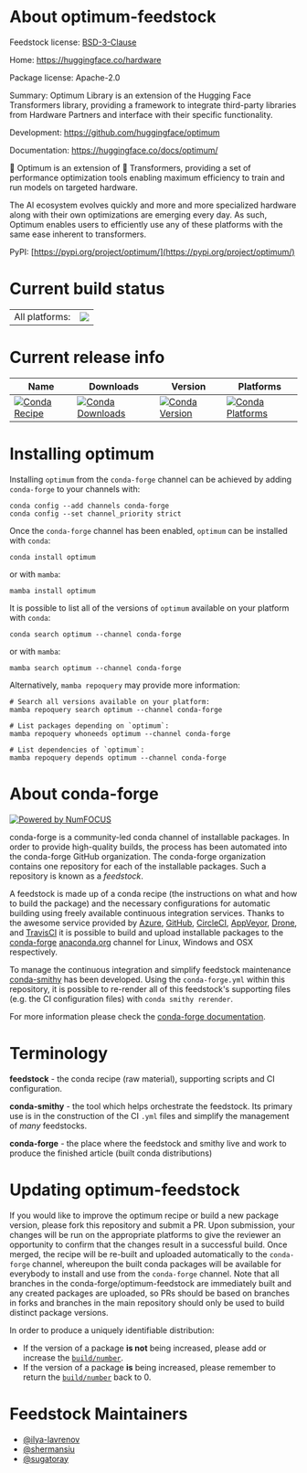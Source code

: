 About optimum-feedstock
=======================

Feedstock license: [BSD-3-Clause](https://github.com/conda-forge/optimum-feedstock/blob/main/LICENSE.txt)

Home: https://huggingface.co/hardware

Package license: Apache-2.0

Summary: Optimum Library is an extension of the Hugging Face Transformers
library, providing a framework to integrate third-party libraries
from Hardware Partners and interface with their specific functionality.


Development: https://github.com/huggingface/optimum

Documentation: https://huggingface.co/docs/optimum/

🤗 Optimum is an extension of 🤗 Transformers, providing a set of performance
optimization tools enabling maximum efficiency to train and run models on
targeted hardware.

The AI ecosystem evolves quickly and more and more specialized hardware along
with their own optimizations are emerging every day. As such, Optimum enables
users to efficiently use any of these platforms with the same ease inherent
to transformers.

PyPI: [https://pypi.org/project/optimum/](https://pypi.org/project/optimum/)


Current build status
====================


<table><tr><td>All platforms:</td>
    <td>
      <a href="https://dev.azure.com/conda-forge/feedstock-builds/_build/latest?definitionId=15829&branchName=main">
        <img src="https://dev.azure.com/conda-forge/feedstock-builds/_apis/build/status/optimum-feedstock?branchName=main">
      </a>
    </td>
  </tr>
</table>

Current release info
====================

| Name | Downloads | Version | Platforms |
| --- | --- | --- | --- |
| [![Conda Recipe](https://img.shields.io/badge/recipe-optimum-green.svg)](https://anaconda.org/conda-forge/optimum) | [![Conda Downloads](https://img.shields.io/conda/dn/conda-forge/optimum.svg)](https://anaconda.org/conda-forge/optimum) | [![Conda Version](https://img.shields.io/conda/vn/conda-forge/optimum.svg)](https://anaconda.org/conda-forge/optimum) | [![Conda Platforms](https://img.shields.io/conda/pn/conda-forge/optimum.svg)](https://anaconda.org/conda-forge/optimum) |

Installing optimum
==================

Installing `optimum` from the `conda-forge` channel can be achieved by adding `conda-forge` to your channels with:

```
conda config --add channels conda-forge
conda config --set channel_priority strict
```

Once the `conda-forge` channel has been enabled, `optimum` can be installed with `conda`:

```
conda install optimum
```

or with `mamba`:

```
mamba install optimum
```

It is possible to list all of the versions of `optimum` available on your platform with `conda`:

```
conda search optimum --channel conda-forge
```

or with `mamba`:

```
mamba search optimum --channel conda-forge
```

Alternatively, `mamba repoquery` may provide more information:

```
# Search all versions available on your platform:
mamba repoquery search optimum --channel conda-forge

# List packages depending on `optimum`:
mamba repoquery whoneeds optimum --channel conda-forge

# List dependencies of `optimum`:
mamba repoquery depends optimum --channel conda-forge
```


About conda-forge
=================

[![Powered by
NumFOCUS](https://img.shields.io/badge/powered%20by-NumFOCUS-orange.svg?style=flat&colorA=E1523D&colorB=007D8A)](https://numfocus.org)

conda-forge is a community-led conda channel of installable packages.
In order to provide high-quality builds, the process has been automated into the
conda-forge GitHub organization. The conda-forge organization contains one repository
for each of the installable packages. Such a repository is known as a *feedstock*.

A feedstock is made up of a conda recipe (the instructions on what and how to build
the package) and the necessary configurations for automatic building using freely
available continuous integration services. Thanks to the awesome service provided by
[Azure](https://azure.microsoft.com/en-us/services/devops/), [GitHub](https://github.com/),
[CircleCI](https://circleci.com/), [AppVeyor](https://www.appveyor.com/),
[Drone](https://cloud.drone.io/welcome), and [TravisCI](https://travis-ci.com/)
it is possible to build and upload installable packages to the
[conda-forge](https://anaconda.org/conda-forge) [anaconda.org](https://anaconda.org/)
channel for Linux, Windows and OSX respectively.

To manage the continuous integration and simplify feedstock maintenance
[conda-smithy](https://github.com/conda-forge/conda-smithy) has been developed.
Using the ``conda-forge.yml`` within this repository, it is possible to re-render all of
this feedstock's supporting files (e.g. the CI configuration files) with ``conda smithy rerender``.

For more information please check the [conda-forge documentation](https://conda-forge.org/docs/).

Terminology
===========

**feedstock** - the conda recipe (raw material), supporting scripts and CI configuration.

**conda-smithy** - the tool which helps orchestrate the feedstock.
                   Its primary use is in the construction of the CI ``.yml`` files
                   and simplify the management of *many* feedstocks.

**conda-forge** - the place where the feedstock and smithy live and work to
                  produce the finished article (built conda distributions)


Updating optimum-feedstock
==========================

If you would like to improve the optimum recipe or build a new
package version, please fork this repository and submit a PR. Upon submission,
your changes will be run on the appropriate platforms to give the reviewer an
opportunity to confirm that the changes result in a successful build. Once
merged, the recipe will be re-built and uploaded automatically to the
`conda-forge` channel, whereupon the built conda packages will be available for
everybody to install and use from the `conda-forge` channel.
Note that all branches in the conda-forge/optimum-feedstock are
immediately built and any created packages are uploaded, so PRs should be based
on branches in forks and branches in the main repository should only be used to
build distinct package versions.

In order to produce a uniquely identifiable distribution:
 * If the version of a package **is not** being increased, please add or increase
   the [``build/number``](https://docs.conda.io/projects/conda-build/en/latest/resources/define-metadata.html#build-number-and-string).
 * If the version of a package **is** being increased, please remember to return
   the [``build/number``](https://docs.conda.io/projects/conda-build/en/latest/resources/define-metadata.html#build-number-and-string)
   back to 0.

Feedstock Maintainers
=====================

* [@ilya-lavrenov](https://github.com/ilya-lavrenov/)
* [@shermansiu](https://github.com/shermansiu/)
* [@sugatoray](https://github.com/sugatoray/)

